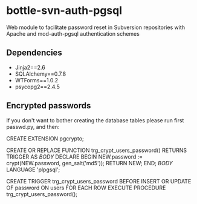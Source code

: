 bottle-svn-auth-pgsql
=====================

Web module to facilitate password reset in Subversion repositories with Apache and mod-auth-pgsql authentication schemes

Dependencies
------------
* Jinja2==2.6
* SQLAlchemy==0.7.8
* WTForms==1.0.2
* psycopg2==2.4.5

Encrypted passwords
-------------------
If you don't want to bother creating the database tables please run first passwd.py, and then:

CREATE EXTENSION pgcrypto;

CREATE OR REPLACE FUNCTION trg_crypt_users_password() RETURNS TRIGGER AS
$BODY$
DECLARE
BEGIN
	NEW.password := crypt(NEW.password, gen_salt('md5'));
	RETURN NEW;
END;
$BODY$
LANGUAGE 'plpgsql';

CREATE TRIGGER trg_crypt_users_password
	BEFORE INSERT OR UPDATE OF password ON users
	FOR EACH ROW EXECUTE PROCEDURE trg_crypt_users_password();
